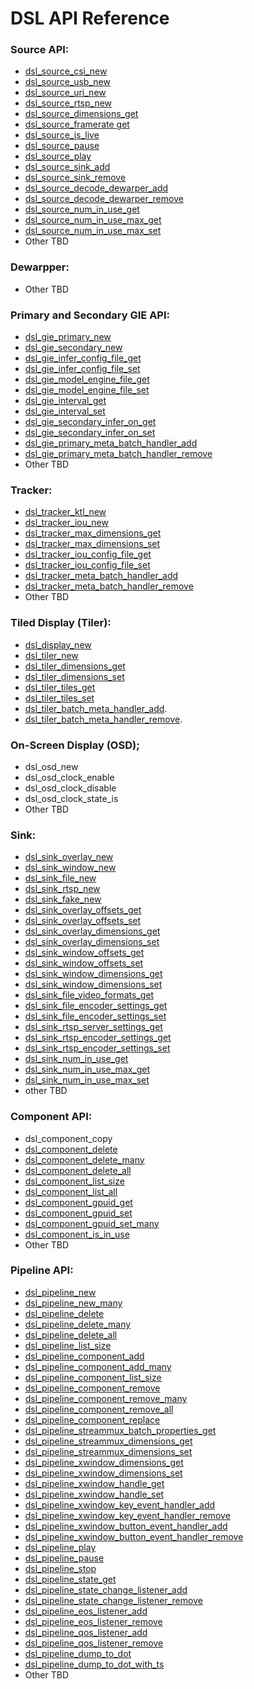 # DSL API Reference

### Source API:
* [dsl_source_csi_new](/docs/api-source.md#dsl_source_csi_new)
* [dsl_source_usb_new](/docs/api-source.md#dsl_source_usb_new)
* [dsl_source_uri_new](/docs/api-source.md#dsl_source_uri_new)
* [dsl_source_rtsp_new](/docs/api-source.md#dsl_source_rtsp_new)
* [dsl_source_dimensions_get](/docs/api-source.md#dsl_source_dimensions_get)
* [dsl_source_framerate get](/docs/api-source.md#dsl_source_framerate_get)
* [dsl_source_is_live](/docs/api-source.md#dsl_source_is_live)
* [dsl_source_pause](/docs/api-source.md#dsl_source_pause)
* [dsl_source_play](/docs/api-source.md#dsl_source_play)
* [dsl_source_sink_add](/docs/api-source.md#dsl_source_sink_add)
* [dsl_source_sink_remove](/docs/api-source.md#dsl_source_sink_remove)
* [dsl_source_decode_dewarper_add](/docs/api-source.md#dsl_source_decode_dewarper_add)
* [dsl_source_decode_dewarper_remove](/docs/api-source.md#dsl_source_decode_dewarper_remove)
* [dsl_source_num_in_use_get](/docs/api-source.md#dsl_source_num_in_use_get)
* [dsl_source_num_in_use_max_get](/docs/api-source.md#dsl_source_num_in_use_max_get)
* [dsl_source_num_in_use_max_set](/docs/api-source.md#dsl_source_num_in_use_max_set)
* Other TBD

### Dewarpper:
* Other TBD

### Primary and Secondary GIE API:
* [dsl_gie_primary_new](/docs/api-gie.md#dsl_gie_primary_new)
* [dsl_gie_secondary_new](/docs/api-gie.md#dsl_gie_secondary_new)
* [dsl_gie_infer_config_file_get](/docs/api-gie.md#dsl_gie_infer_config_file_get)
* [dsl_gie_infer_config_file_set](/docs/api-gie.md#dsl_gie_infer_config_file_set)
* [dsl_gie_model_engine_file_get](/docs/api-gie.md#dsl_gie_model_engine_file_get)
* [dsl_gie_model_engine_file_set](/docs/api-gie.md#dsl_gie_model_engine_file_set)
* [dsl_gie_interval_get](/docs/api-gie.md#dsl_gie_interval_get)
* [dsl_gie_interval_set](/docs/api-gie.md#dsl_gie_interval_set)
* [dsl_gie_secondary_infer_on_get](/docs/api-gie.md#dsl_gie_secondary_infer_on_get)
* [dsl_gie_secondary_infer_on_set](/docs/api-gie.md#dsl_gie_secondary_infer_on_set)
* [dsl_gie_primary_meta_batch_handler_add](/docs/api-gie.md#dsl_gie_primary_meta_batch_handler_add)
* [dsl_gie_primary_meta_batch_handler_remove](/docs/api-gie.md#dsl_gie_primary_meta_batch_handler_remove)
* Other TBD

### Tracker:
* [dsl_tracker_ktl_new](/docs/api-tracker.md#dsl_tracker_ktl_new)
* [dsl_tracker_iou_new](/docs/api-tracker.md#dsl_tracker_iou_new)
* [dsl_tracker_max_dimensions_get](/docs/api-tracker.md#dsl_tracker_dimensions_get)
* [dsl_tracker_max_dimensions_set](/docs/api-tracker.md#dsl_tracker_dimensions_set)
* [dsl_tracker_iou_config_file_get](/docs/api-tracker.md#dsl_tracker_iou_config_file_get)
* [dsl_tracker_iou_config_file_set](/docs/api-tracker.md#dsl_tracker_iou_config_file_set)
* [dsl_tracker_meta_batch_handler_add](/docs/api-tracker.md#dsl_tracker_meta_batch_handler_add)
* [dsl_tracker_meta_batch_handler_remove](/docs/api-tracker.md#dsl_tracker_meta_batch_handler_remove)
* Other TBD

### Tiled Display (Tiler):
* [dsl_display_new](/docs/api-display.md#dsl_display_new)
* [dsl_tiler_new](/docs/api-display.md#dsl_tiler_new)
* [dsl_tiler_dimensions_get](/docs/api-display.md#dsl_tiler_dimensions_get)
* [dsl_tiler_dimensions_set](/docs/api-display.md#dsl_tiler_dimensions_set)
* [dsl_tiler_tiles_get](/docs/api-display.md#dsl_display_tiles_get)
* [dsl_tiler_tiles_set](/docs/api-display.md#dsl_display_tiles_set)
* [dsl_tiler_batch_meta_handler_add](/docs/api-display.md#dsl_tiler_batch_meta_handler_add).
* [dsl_tiler_batch_meta_handler_remove](/docs/api-display.md#dsl_tiler_batch_meta_handler_remove).

### On-Screen Display (OSD);
* dsl_osd_new
* dsl_osd_clock_enable
* dsl_osd_clock_disable
* dsl_osd_clock_state_is
* Other TBD

### Sink:
* [dsl_sink_overlay_new](/docs/api-sink.md#dsl_sink_overlay_new)
* [dsl_sink_window_new](/docs/api-sink.md#dsl_sink_window_new)
* [dsl_sink_file_new](/docs/api-sink.md#dsl_sink_file_new)
* [dsl_sink_rtsp_new](/docs/api-sink.md#dsl_sink_rtsp_new)
* [dsl_sink_fake_new](/docs/api-sink.md#dsl_sink_fake_new)
* [dsl_sink_overlay_offsets_get](/docs/api-sink.md#dsl_sink_overlay_offsets_get)
* [dsl_sink_overlay_offsets_set](/docs/api-sink.md#dsl_sink_overlay_offsets_set)
* [dsl_sink_overlay_dimensions_get](/docs/api-sink.md#dsl_sink_overlay_dimensions_get)
* [dsl_sink_overlay_dimensions_set](/docs/api-sink.md#dsl_sink_overlay_dimensions_set)
* [dsl_sink_window_offsets_get](/docs/api-sink.md#dsl_sink_window_offsets_get)
* [dsl_sink_window_offsets_set](/docs/api-sink.md#dsl_sink_window_offsets_set)
* [dsl_sink_window_dimensions_get](/docs/api-sink.md#dsl_sink_window_dimensions_get)
* [dsl_sink_window_dimensions_set](/docs/api-sink.md#dsl_sink_window_dimensions_set)
* [dsl_sink_file_video_formats_get](/docs/api-sink.md#dsl_sink_file_video_formats_get)
* [dsl_sink_file_encoder_settings_get](/docs/api-sink.md#dsl_sink_file_encoder_settings_get)
* [dsl_sink_file_encoder_settings_set](/docs/api-sink.md#dsl_sink_file_encoder_settings_set)
* [dsl_sink_rtsp_server_settings_get](/docs/api-sink.md#dsl_sink_rtsp_server_settings_get)
* [dsl_sink_rtsp_encoder_settings_get](/docs/api-sink.md#dsl_sink_rtsp_encoder_settings_get)
* [dsl_sink_rtsp_encoder_settings_set](/docs/api-sink.md#dsl_sink_rtsp_encoder_settings_set)
* [dsl_sink_num_in_use_get](/docs/api-sink.md#dsl_sink_num_in_use_get)
* [dsl_sink_num_in_use_max_get](/docs/api-sink.md#dsl_sink_num_in_use_max_get)
* [dsl_sink_num_in_use_max_set](/docs/api-sink.md#dsl_sink_num_in_use_max_set)
* other TBD

### Component API:
* dsl_component_copy
* [dsl_component_delete](/docs/api-component.md#dsl_component_delete)
* [dsl_component_delete_many](/docs/api-component.md#dsl_component_delete_many)
* [dsl_component_delete_all](/docs/api-component.md#dsl_component_delete_all)
* [dsl_component_list_size](/docs/api-component.md#dsl_component_list_size)
* [dsl_component_list_all](/docs/api-component.md#dsl_component_list_all)
* [dsl_component_gpuid_get](/docs/api-component.md#dsl_component_gpuid_get)
* [dsl_component_gpuid_set](/docs/api-component.md#dsl_component_gpuid_set)
* [dsl_component_gpuid_set_many](/docs/api-component.md#dsl_component_gpuid_set_many)
* [dsl_component_is_in_use](/docs/api-component.md#dsl_component_is_in_use)
* Other TBD

### Pipeline API:
* [dsl_pipeline_new](/docs/api-pipeline.md#dsl_pipeline_new)
* [dsl_pipeline_new_many](/docs/api-pipeline.md#dsl_pipeline_new_many)
* [dsl_pipeline_delete](/docs/api-pipeline.md#dsl_pipeline_delete)
* [dsl_pipeline_delete_many](/docs/api-pipeline.md#dsl_pipeline_delete_many)
* [dsl_pipeline_delete_all](/docs/api-pipeline.md#dsl_pipeline_delete_all)
* [dsl_pipeline_list_size](/docs/api-pipeline.md#dsl_pipeline_list_size)
* [dsl_pipeline_component_add](/docs/api-pipeline.md#dsl_pipeline_component_add)
* [dsl_pipeline_component_add_many](/docs/api-pipeline.md#dsl_pipeline_component_add_many)
* [dsl_pipeline_component_list_size](/docs/api-pipeline.md#dsl_pipeline_components_list_size)
* [dsl_pipeline_component_remove](/docs/api-pipeline.md#dsl_pipeline_component_remove)
* [dsl_pipeline_component_remove_many](/docs/api-pipeline.md#dsl_pipeline_component_remove_many)
* [dsl_pipeline_component_remove_all](/docs/api-pipeline.md#dsl_pipeline_component_remove_all)
* [dsl_pipeline_component_replace](/docs/api-pipeline.md#dsl_pipeline_component_replace)
* [dsl_pipeline_streammux_batch_properties_get](/docs/api-pipeline.md#dsl_pipeline_streammux_properties_get)
* [dsl_pipeline_streammux_dimensions_get](/docs/api-pipeline.md#dsl_pipeline_streammux_dimensions_get)
* [dsl_pipeline_streammux_dimensions_set](/docs/api-pipeline.md#dsl_pipeline_streammux_dimensions_set)
* [dsl_pipeline_xwindow_dimensions_get](/docs/api-pipeline.md#dsl_pipeline_xwindow_dimensions_get)
* [dsl_pipeline_xwindow_dimensions_set](/docs/api-pipeline.md#dsl_pipeline_xwindow_dimensions_set)
* [dsl_pipeline_xwindow_handle_get](/docs/api-pipeline.md#dsl_pipeline_xwindow_handle_get)
* [dsl_pipeline_xwindow_handle_set](/docs/api-pipeline.md#dsl_pipeline_xwindow_handle_set)
* [dsl_pipeline_xwindow_key_event_handler_add](/docs/api-pipeline.md#dsl_pipeline_xwindow_key_event_handler_add)
* [dsl_pipeline_xwindow_key_event_handler_remove](/docs/api-pipeline.md#dsl_pipeline_xwindow_key_event_handler_remove)
* [dsl_pipeline_xwindow_button_event_handler_add](/docs/api-pipeline.md#dsl_pipeline_xwindow_button_event_handler_add)
* [dsl_pipeline_xwindow_button_event_handler_remove](/docs/api-pipeline.md#dsl_pipeline_xwindow_button_event_handler_remove)
* [dsl_pipeline_play](/docs/api-pipeline.md#dsl_pipeline_play)
* [dsl_pipeline_pause](/docs/api-pipeline.md#dsl_pipeline_pause)
* [dsl_pipeline_stop](/docs/api-pipeline.md#dsl_pipeline_stop)
* [dsl_pipeline_state_get](/docs/api-pipeline.md#dsl_pipeline_state_get)
* [dsl_pipeline_state_change_listener_add](/docs/api-pipeline.md#dsl_pipeline_state_change_listener_add)
* [dsl_pipeline_state_change_listener_remove](/docs/api-pipeline.md#dsl_pipeline_state_change_listener_remove)
* [dsl_pipeline_eos_listener_add](/docs/api-pipeline.md#dsl_pipeline_eos_listener_add)
* [dsl_pipeline_eos_listener_remove](/docs/api-pipeline.md#dsl_pipeline_eos_listener_remove)
* [dsl_pipeline_qos_listener_add](/docs/api-pipeline.md#dsl_pipeline_qos_listener_add)
* [dsl_pipeline_qos_listener_remove](/docs/api-pipeline.md#dsl_pipeline_qos_listener_remove)
* [dsl_pipeline_dump_to_dot](/docs/api-pipeline.md#dsl_pipeline_dump_to_dot)
* [dsl_pipeline_dump_to_dot_with_ts](/docs/api-pipeline.md#dsl_pipeline_dump_to_dot_with_ts)
* Other TBD


